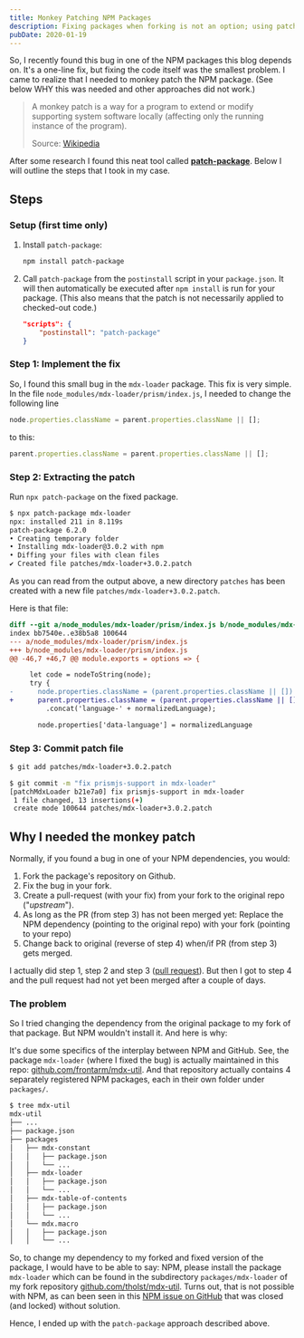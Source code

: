 ```yaml
---
title: Monkey Patching NPM Packages
description: Fixing packages when forking is not an option; using patch-package
pubDate: 2020-01-19
---
```


So, I recently found this bug in one of the NPM packages this blog depends on. It's a one-line fix, but fixing the code itself was the smallest problem. I came to realize that I needed to monkey patch the NPM package. (See below WHY this was needed and other approaches did not work.)

> A monkey patch is a way for a program to extend or modify supporting system software locally (affecting only the running instance of the program).
>
> Source: [Wikipedia](https://en.wikipedia.org/wiki/Monkey_patch)

After some research I found this neat tool called [**patch-package**](https://github.com/ds300/patch-package). Below I will outline the steps that I took in my case.

## Steps

### Setup (first time only)

1. Install `patch-package`:

   ```bash
   npm install patch-package
   ```

2. Call `patch-package` from the `postinstall` script in your `package.json`. It will then automatically be executed after `npm install` is run for your package. (This also means that the patch is not necessarily applied to checked-out code.)

   ```json
   "scripts": {
       "postinstall": "patch-package"
   }
   ```

### Step 1: Implement the fix

So, I found this small bug in the `mdx-loader` package. This fix is very simple. In the file `node_modules/mdx-loader/prism/index.js`, I needed to change the following line

```js
node.properties.className = parent.properties.className || [];
```

to this:

```js
parent.properties.className = parent.properties.className || [];
```

### Step 2: Extracting the patch

Run `npx patch-package` on the fixed package.

```bash
$ npx patch-package mdx-loader
npx: installed 211 in 8.119s
patch-package 6.2.0
• Creating temporary folder
• Installing mdx-loader@3.0.2 with npm
• Diffing your files with clean files
✔ Created file patches/mdx-loader+3.0.2.patch
```

As you can read from the output above, a new directory `patches` has been created with a new file `patches/mdx-loader+3.0.2.patch`.

Here is that file:

```diff
diff --git a/node_modules/mdx-loader/prism/index.js b/node_modules/mdx-loader/prism/index.js
index bb7540e..e38b5a8 100644
--- a/node_modules/mdx-loader/prism/index.js
+++ b/node_modules/mdx-loader/prism/index.js
@@ -46,7 +46,7 @@ module.exports = options => {

     let code = nodeToString(node);
     try {
-      node.properties.className = (parent.properties.className || [])
+      parent.properties.className = (parent.properties.className || [])
         .concat('language-' + normalizedLanguage);

       node.properties['data-language'] = normalizedLanguage

```

### Step 3: Commit patch file

```bash
$ git add patches/mdx-loader+3.0.2.patch

$ git commit -m "fix prismjs-support in mdx-loader"
[patchMdxLoader b21e7a0] fix prismjs-support in mdx-loader
 1 file changed, 13 insertions(+)
 create mode 100644 patches/mdx-loader+3.0.2.patch
```

## Why I needed the monkey patch

Normally, if you found a bug in one of your NPM dependencies, you would:

1. Fork the package's repository on Github.
2. Fix the bug in your fork.
3. Create a pull-request (with your fix) from your fork to the original repo ("_upstream_").
4. As long as the PR (from step 3) has not been merged yet: Replace the NPM dependency (pointing to the original repo) with your fork (pointing to your repo)
5. Change back to original (reverse of step 4) when/if PR (from step 3) gets merged.

I actually did step 1, step 2 and step 3 ([pull request](https://github.com/frontarm/mdx-util/pull/58)). But then I got to step 4 and the pull request had not yet been merged after a couple of days.

### The problem

So I tried changing the dependency from the original package to my fork of that package. But NPM wouldn't install it. And here is why:

It's due some specifics of the interplay between NPM and GitHub. See, the package `mdx-loader` (where I fixed the bug) is actually maintained in this repo: [github.com/frontarm/mdx-util](https://github.com/frontarm/mdx-util). And that repository actually contains 4 separately registered NPM packages, each in their own folder under `packages/`.

```bash
$ tree mdx-util
mdx-util
├── ...
├── package.json
├── packages
│   ├── mdx-constant
│   │   ├── package.json
│   │   └── ...
│   ├── mdx-loader
│   │   ├── package.json
│   │   └── ...
│   ├── mdx-table-of-contents
│   │   ├── package.json
│   │   └── ...
│   └── mdx.macro
│   │   ├── package.json
│   │   └── ...
```

So, to change my dependency to my forked and fixed version of the package, I would have to be able to say: NPM, please install the package `mdx-loader` which can be found in the subdirectory `packages/mdx-loader` of my fork repository [github.com/tholst/mdx-util](https://github.com/tholst/mdx-util). Turns out, that is not possible with NPM, as can been seen in this [NPM issue on GitHub](https://github.com/npm/npm/issues/2974) that was closed (and locked) without solution.

Hence, I ended up with the `patch-package` approach described above.
